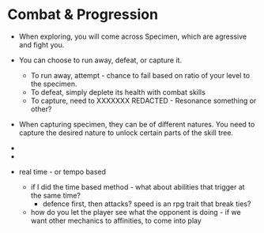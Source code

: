 # Combat & Progression





- When exploring, you will come across Specimen, which are agressive and fight you.
- You can choose to run away, defeat, or capture it.
  - To run away, attempt - chance to fail based on ratio of your level to the specimen.
  - To defeat, simply deplete its health with combat skills
  - To capture, need to XXXXXXX REDACTED - Resonance something or other?





- When capturing specimen, they can be of different natures. You need to capture the desired nature to unlock certain parts of the skill tree.
- 



- 
- real time - or tempo based
  - if I did the time based method - what about abilities that trigger at the same time?
    - defence first, then attacks? speed is an rpg trait that break ties?
  - how do you let the player see what the opponent is doing - if we want other mechanics to affinities, to come into play